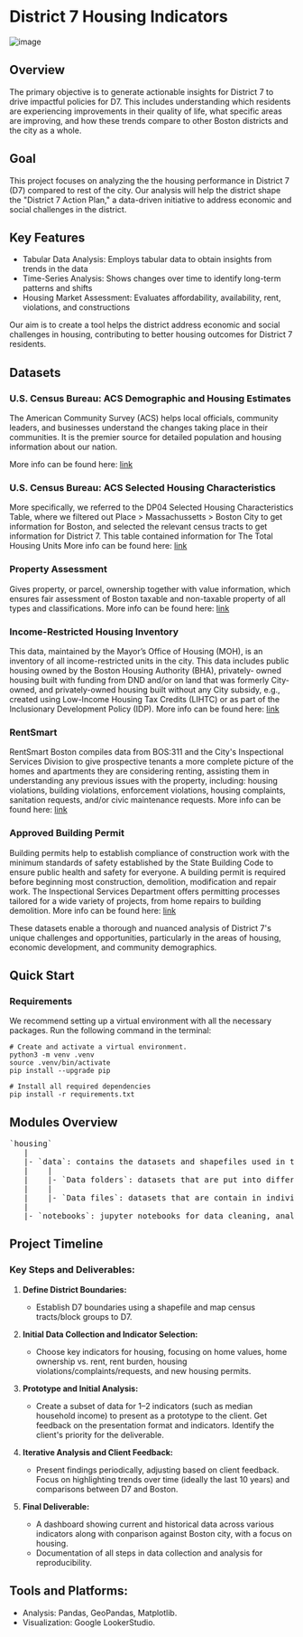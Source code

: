 # District 7 Housing Indicators

![image](https://github.com/user-attachments/assets/d8a4d7fb-f9ae-4599-b70d-f63d7177de4f)

## Overview

The primary objective is to generate actionable insights for District 7 to drive impactful policies for D7. This includes understanding which residents are experiencing improvements in their quality of life, what specific areas are improving, and how these trends compare to other Boston districts and the city as a whole.

## Goal

This project focuses on analyzing the the housing performance in District 7 (D7) compared to rest of the city. Our analysis will help the district shape the "District 7 Action Plan," a data-driven initiative to address economic and social challenges in the district.

## Key Features

- Tabular Data Analysis: Employs tabular data to obtain insights from trends in the data
- Time-Series Analysis: Shows changes over time to identify long-term patterns and shifts
- Housing Market Assessment: Evaluates affordability, availability, rent, violations, and constructions

Our aim is to create a tool helps the district address economic and social challenges in housing, contributing to better housing outcomes for District 7 residents.

## Datasets

### U.S. Census Bureau: ACS Demographic and Housing Estimates
The American Community Survey (ACS) helps local officials, community leaders, and businesses understand the changes taking place in their communities. It is the premier source for detailed population and housing information about our nation. 

More info can be found here: [link](https://data.census.gov/table?q=demographics&g=050XX00US36103_160XX00US4159000)

### U.S. Census Bureau: ACS Selected Housing Characteristics
More specifically, we referred to the DP04 Selected Housing Characteristics Table, where we filtered out Place > Massachussetts > Boston City to get information for Boston, and selected the relevant census tracts to get information for District 7. This table contained information for The Total Housing Units
More info can be found here: [link](https://data.census.gov/table/ACSDP5Y2022.DP04?q=housing%20tenure&t=Housing%20Units&g=1400000US25025010206,25025010300,25025010403,25025010404,25025010405,25025010500,25025010600,25025010701,25025070502,25025070600,25025070700,25025070801,25025070802,25025070901,25025070902,25025071101,25025080100,25025080300,25025080401,25025080601,25025080801,25025081301,25025081302,25025081400,25025081500,25025081700,25025081800,25025081900,25025082000,25025082100,25025090300,25025090400,25025090600,25025091300,25025091400,25025120201,25025120301,25025980300&moe=false)

### Property Assessment
Gives property, or parcel, ownership together with value information, which ensures fair assessment of Boston taxable and non-taxable property of all types and classifications.
More info can be found here: [link](https://data.boston.gov/dataset/property-assessment)

### Income-Restricted Housing Inventory
This data, maintained by the Mayor’s Office of Housing (MOH), is an inventory of all income-restricted units in the city. This data includes public housing owned by the Boston Housing Authority (BHA), privately- owned housing built with funding from DND and/or on land that was formerly City-owned, and privately-owned housing built without any City subsidy, e.g., created using Low-Income Housing Tax Credits (LIHTC) or as part of the Inclusionary Development Policy (IDP).
More info can be found here: [link](https://data.boston.gov/dataset/income-restricted-housing)

### RentSmart
RentSmart Boston compiles data from BOS:311 and the City's Inspectional Services Division to give prospective tenants a more complete picture of the homes and apartments they are considering renting, assisting them in understanding any previous issues with the property, including: housing violations, building violations, enforcement violations, housing complaints, sanitation requests, and/or civic maintenance requests.
More info can be found here: [link](https://data.boston.gov/dataset/rentsmart)

### Approved Building Permit
Building permits help to establish compliance of construction work with the minimum standards of safety established by the State Building Code to ensure public health and safety for everyone. A building permit is required before beginning most construction, demolition, modification and repair work. The Inspectional Services Department offers permitting processes tailored for a wide variety of projects, from home repairs to building demolition.
More info can be found here: [link](https://data.boston.gov/dataset/approved-building-permits)

These datasets enable a thorough and nuanced analysis of District 7's unique challenges and opportunities, particularly in the areas of housing, economic development, and community demographics.

## Quick Start

### Requirements

We recommend setting up a virtual environment with all the necessary packages. Run the following command in the terminal:

```
# Create and activate a virtual environment.
python3 -m venv .venv
source .venv/bin/activate
pip install --upgrade pip

# Install all required dependencies
pip install -r requirements.txt
```

## Modules Overview
<pre>
`housing`
   |
   |- `data`: contains the datasets and shapefiles used in this project
   |    |
   |    |- `Data folders`: datasets that are put into different files by the distributors are put in folders
   |    |   
   |    |- `Data files`: datasets that are contain in individual files
   |
   |- `notebooks`: jupyter notebooks for data cleaning, analysis, visualizations, and insights. Each dataset will have its own                     notebooks.
</pre>

## Project Timeline

### Key Steps and Deliverables:

1. **Define District Boundaries:**

   - Establish D7 boundaries using a shapefile and map census tracts/block groups to D7.

2. **Initial Data Collection and Indicator Selection:**

   - Choose key indicators for housing, focusing on home values, home ownership vs. rent, rent burden, housing violations/complaints/requests, and new housing permits.

3. **Prototype and Initial Analysis:**

   - Create a subset of data for 1–2 indicators (such as median household income) to present as a prototype to the client. Get feedback on the presentation format and indicators. Identify the client's priority for the deliverable.

4. **Iterative Analysis and Client Feedback:**

   - Present findings periodically, adjusting based on client feedback. Focus on highlighting trends over time (ideally the last 10 years) and comparisons between D7 and Boston.

5. **Final Deliverable:**
   - A dashboard showing current and historical data across various indicators along with conparison against Boston city, with a focus on housing.
   - Documentation of all steps in data collection and analysis for reproducibility.

## Tools and Platforms:

- Analysis: Pandas, GeoPandas, Matplotlib.
- Visualization: Google LookerStudio.
